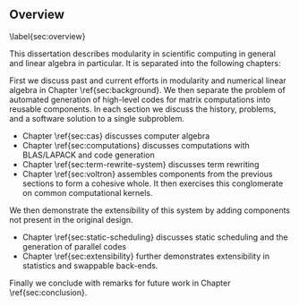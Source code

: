 
Overview
--------

\label{sec:overview}

This dissertation describes modularity in scientific computing in general and linear algebra in particular.  It is separated into the following chapters:

First we discuss past and current efforts in modularity and numerical linear algebra in Chapter \ref{sec:background}.  We then separate the problem of automated generation of high-level codes for matrix computations into reusable components.  In each section we discuss the history, problems, and a software solution to a single subproblem.

*   Chapter \ref{sec:cas} discusses computer algebra
*   Chapter \ref{sec:computations} discusses computations with BLAS/LAPACK and code generation
*   Chapter \ref{sec:term-rewrite-system} discusses term rewriting
*   Chapter \ref{sec:voltron} assembles components from the previous sections to form a cohesive whole.  It then exercises this conglomerate on common computational kernels.

We then demonstrate the extensibility of this system by adding components not present in the original design.

*   Chapter \ref{sec:static-scheduling} discusses static scheduling and the generation of parallel codes
*   Chapter \ref{sec:extensibility} further demonstrates extensibility in statistics and swappable back-ends.

Finally we conclude with remarks for future work in Chapter \ref{sec:conclusion}.
